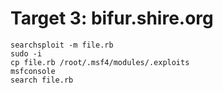 # Target 3: bifur.shire.org

```
searchsploit -m file.rb
sudo -i
cp file.rb /root/.msf4/modules/.exploits
msfconsole
search file.rb
```
